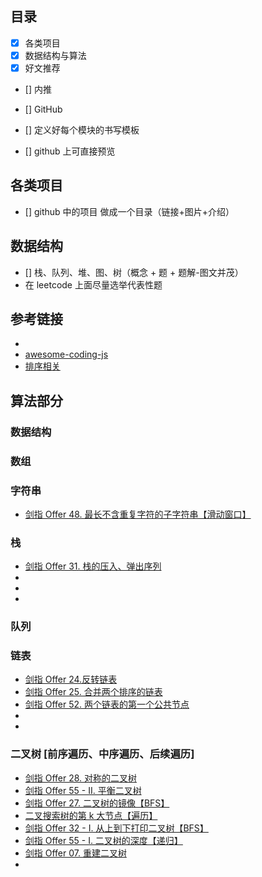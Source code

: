 ## 目录

- [x] 各类项目
- [x] 数据结构与算法
- [x] 好文推荐
- [] 内推
- [] GitHub

- [] 定义好每个模块的书写模板
- [] github 上可直接预览

## 各类项目

- [] github 中的项目 做成一个目录（链接+图片+介绍）

## 数据结构

- [] 栈、队列、堆、图、树（概念 + 题 + 题解-图文并茂）
- 在 leetcode 上面尽量选举代表性题

## 参考链接

- [](https://juejin.cn/post/6844903919722692621#heading-10)
- [awesome-coding-js](http://www.conardli.top/docs/)
- [排序相关](https://www.cnblogs.com/onepixel/articles/7674659.html)

## 算法部分

<!-- ### 排序

- [剑指 Offer 45. 把数组排成最小的数【快速排序搞定】](https://leetcode-cn.com/problems/ba-shu-zu-pai-cheng-zui-xiao-de-shu-lcof/solution/jian-zhi-offer-45-ba-shu-zu-pai-cheng-zui-xiao-1-6/)
- [剑指 Offer 51. 数组中的逆序对【归并排序】](https://leetcode-cn.com/problems/shu-zu-zhong-de-ni-xu-dui-lcof/solution/jian-zhi-offer-51-shu-zu-zhong-de-ni-xu-dui-gui-2/)

### 二分查找

- [剑指 Offer 53 - I. 在排序数组中查找数字 I【二分法】](https://leetcode-cn.com/problems/zai-pai-xu-shu-zu-zhong-cha-zhao-shu-zi-lcof/solution/jian-zhi-offer-53-i-zai-pai-xu-shu-zu-zhong-cha--7/)
- [二维数组中的查找](https://leetcode-cn.com/problems/er-wei-shu-zu-zhong-de-cha-zhao-lcof/)

### BFS

- [剑指 Offer 27. 二叉树的镜像【BFS】](https://leetcode-cn.com/problems/er-cha-shu-de-jing-xiang-lcof/solution/jian-zhi-offer-27-er-cha-shu-de-jing-xiang-by-kong/)
- [剑指 Offer 32 - I. 从上到下打印二叉树【BFS】](https://leetcode-cn.com/problems/cong-shang-dao-xia-da-yin-er-cha-shu-lcof/solution/jian-zhi-offer-32-i-cong-shang-dao-xia-da-yin-e-13/)

### DFS

- [剑指 Offer 38. 字符串的排列【DFS】](https://leetcode-cn.com/problems/zi-fu-chuan-de-pai-lie-lcof/solution/jian-zhi-offer-38-zi-fu-chuan-de-pai-lie-by-kong-k/)
- [46. 全排列](https://leetcode-cn.com/problems/permutations/)
- [17. 电话号码的字母组合 【回溯+DFS】](https://leetcode-cn.com/problems/letter-combinations-of-a-phone-number/solution/17-dian-hua-hao-ma-de-zi-mu-zu-he-hui-su-dfs-by-ko/)

- [剑指 Offer 46. 把数字翻译成字符串【DFS】](https://leetcode-cn.com/problems/ba-shu-zi-fan-yi-cheng-zi-fu-chuan-lcof/solution/jian-zhi-offer-46-ba-shu-zi-fan-yi-cheng-zi-fu-1-4/)

- [剑指 Offer 26. 树的子结构 （dfs）](https://leetcode-cn.com/problems/shu-de-zi-jie-gou-lcof/solution/jian-zhi-offer-26-shu-de-zi-jie-gou-dfs-by-kong-ko/)
- [剑指 Offer 34. 二叉树中和为某一值的路径 (dp + dfs）](https://leetcode-cn.com/problems/er-cha-shu-zhong-he-wei-mou-yi-zhi-de-lu-jing-lcof/solution/jian-zhi-offer-34-er-cha-shu-zhong-he-wei-mou-y-16/)

### 递归

- [剑指 Offer 55 - I. 二叉树的深度【递归】](https://leetcode-cn.com/problems/er-cha-shu-de-shen-du-lcof/solution/jian-zhi-offer-55-i-er-cha-shu-de-shen-du-by-kong-/)


### 双指针

- [16. 最接近的三数之和【双指针】](https://leetcode-cn.com/problems/3sum-closest/solution/16-zui-jie-jin-de-san-shu-zhi-he-by-kong-kong-z/)
- [11. 盛最多水的容器](https://leetcode-cn.com/problems/container-with-most-water/)

### 三指针

- [剑指 Offer 49. 丑数【三指针】](https://leetcode-cn.com/problems/chou-shu-lcof/solution/jian-zhi-offer-49-chou-shu-by-kong-kong-z/) -->


<!-- ### 滑动窗口

- [剑指 Offer 57 - II. 和为 s 的连续正数序列【滑动窗口】](https://leetcode-cn.com/problems/he-wei-sde-lian-xu-zheng-shu-xu-lie-lcof/solution/jian-zhi-offer-57-ii-he-wei-sde-lian-xu-zheng-s-16/)
- [剑指 Offer 42. 连续子数组的最大和](https://leetcode-cn.com/problems/lian-xu-zi-shu-zu-de-zui-da-he-lcof/solution/jian-zhi-offer-42-lian-xu-zi-shu-zu-de-zui-da-h-23/)
- [剑指 Offer 48. 最长不含重复字符的子字符串【滑动窗口】](https://leetcode-cn.com/problems/zui-chang-bu-han-zhong-fu-zi-fu-de-zi-zi-fu-chuan-lcof/solution/jian-zhi-offer-48-zui-chang-bu-han-zhong-fu-zi--10/)
- [剑指 Offer 63. 股票的最大利润【滑动窗口】](https://leetcode-cn.com/problems/gu-piao-de-zui-da-li-run-lcof/solution/jian-zhi-offer-63-gu-piao-de-zui-da-li-run-by-kong/) -->


<!-- ### 动态规划

- [最长回文子串【动态规划】](https://leetcode-cn.com/problems/longest-palindromic-substring/solution/5-zui-chang-hui-wen-zi-chuan-by-kong-kong-z/)
- [剑指 Offer 14- I. 剪绳子【动态规划】](https://leetcode-cn.com/problems/jian-sheng-zi-lcof/solution/jian-zhi-offer-14-i-jian-sheng-zi-by-kong-kong-z/)
- [剑指 Offer 60. n 个骰子的点数【动态规划】](https://leetcode-cn.com/problems/nge-tou-zi-de-dian-shu-lcof/solution/jian-zhi-offer-60-nge-tou-zi-de-dian-shu-by-kong-k/)

- [机器人的运动范围]()
- [礼物的最大价值]() -->



### 数据结构

### 数组

### 字符串

- [剑指 Offer 48. 最长不含重复字符的子字符串【滑动窗口】](https://leetcode-cn.com/problems/zui-chang-bu-han-zhong-fu-zi-fu-de-zi-zi-fu-chuan-lcof/solution/jian-zhi-offer-48-zui-chang-bu-han-zhong-fu-zi--10/)

### 栈

- [剑指 Offer 31. 栈的压入、弹出序列](https://leetcode-cn.com/problems/zhan-de-ya-ru-dan-chu-xu-lie-lcof/solution/jian-zhi-offer-31-zhan-de-ya-ru-dan-chu-xu-lie-1-2/)
- []()
- []()
- []()

### 队列

### 链表

- [剑指 Offer 24.反转链表](https://leetcode-cn.com/problems/fan-zhuan-lian-biao-lcof/solution/jian-zhi-offer-24fan-zhuan-lian-biao-by-kong-kong-/)
- [剑指 Offer 25. 合并两个排序的链表](https://leetcode-cn.com/problems/he-bing-liang-ge-pai-xu-de-lian-biao-lcof/solution/jian-zhi-offer-25-he-bing-liang-ge-pai-xu-de-li-15/)
- [剑指 Offer 52. 两个链表的第一个公共节点](https://leetcode-cn.com/problems/liang-ge-lian-biao-de-di-yi-ge-gong-gong-jie-dian-lcof/solution/jian-zhi-offer-52-liang-ge-lian-biao-de-di-yi-g-13/)
- []()
- []()

### 二叉树 [前序遍历、中序遍历、后续遍历]

- [剑指 Offer 28. 对称的二叉树](https://leetcode-cn.com/problems/dui-cheng-de-er-cha-shu-lcof/solution/jian-zhi-offer-28-dui-cheng-de-er-cha-shu-by-kong-/)
- [剑指 Offer 55 - II. 平衡二叉树](https://leetcode-cn.com/problems/ping-heng-er-cha-shu-lcof/solution/jian-zhi-offer-55-ii-ping-heng-er-cha-shu-by-kong-/)
- [剑指 Offer 27. 二叉树的镜像【BFS】](https://leetcode-cn.com/problems/er-cha-shu-de-jing-xiang-lcof/solution/jian-zhi-offer-27-er-cha-shu-de-jing-xiang-by-kong/)
- [二叉搜索树的第 k 大节点【遍历】](https://leetcode-cn.com/problems/er-cha-sou-suo-shu-de-di-kda-jie-dian-lcof/solution/jian-zhi-offer-54-er-cha-sou-suo-shu-de-di-kda-1-5/)
- [剑指 Offer 32 - I. 从上到下打印二叉树【BFS】](https://leetcode-cn.com/problems/cong-shang-dao-xia-da-yin-er-cha-shu-lcof/solution/jian-zhi-offer-32-i-cong-shang-dao-xia-da-yin-e-13/)
- [剑指 Offer 55 - I. 二叉树的深度【递归】](https://leetcode-cn.com/problems/er-cha-shu-de-shen-du-lcof/solution/jian-zhi-offer-55-i-er-cha-shu-de-shen-du-by-kong-/)
- [剑指 Offer 07. 重建二叉树](https://leetcode-cn.com/problems/zhong-jian-er-cha-shu-lcof/solution/jian-zhi-offer-07-zhong-jian-er-cha-shu-by-kong-ko/)
- []()
